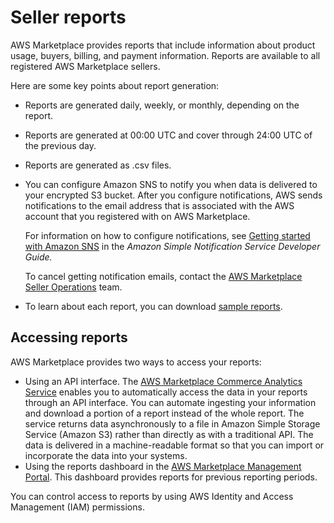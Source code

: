 # Seller reports<a name="Reporting"></a>

AWS Marketplace provides reports that include information about product usage, buyers, billing, and payment information\. Reports are available to all registered AWS Marketplace sellers\. 

Here are some key points about report generation: 
+ Reports are generated daily, weekly, or monthly, depending on the report\. 
+ Reports are generated at 00:00 UTC and cover through 24:00 UTC of the previous day\. 
+ Reports are generated as \.csv files\. 
+ You can configure Amazon SNS to notify you when data is delivered to your encrypted S3 bucket\. After you configure notifications, AWS sends notifications to the email address that is associated with the AWS account that you registered with on AWS Marketplace\.

  For information on how to configure notifications, see [Getting started with Amazon SNS](https://docs.aws.amazon.com/sns/latest/dg/sns-getting-started.html) in the *Amazon Simple Notification Service Developer Guide\.*

  To cancel getting notification emails, contact the [AWS Marketplace Seller Operations](https://aws.amazon.com/marketplace/management/contact-us/) team\. 
+ To learn about each report, you can download [sample reports](https://s3.amazonaws.com/awsmp-loadforms/AWS+Marketplace+-+Seller+Reporting+Examples.zip)\.

## Accessing reports<a name="reports-accessing"></a>

 AWS Marketplace provides two ways to access your reports:
+ Using an API interface\. The [AWS Marketplace Commerce Analytics Service](commerce-analytics-service.md) enables you to automatically access the data in your reports through an API interface\. You can automate ingesting your information and download a portion of a report instead of the whole report\. The service returns data asynchronously to a file in Amazon Simple Storage Service \(Amazon S3\) rather than directly as with a traditional API\. The data is delivered in a machine\-readable format so that you can import or incorporate the data into your systems\.
+ Using the reports dashboard in the [AWS Marketplace Management Portal](https://aws.amazon.com/marketplace/management/reports/)\. This dashboard provides reports for previous reporting periods\. 

 You can control access to reports by using AWS Identity and Access Management \(IAM\) permissions\. 
